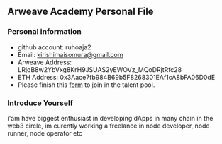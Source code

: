 ## Arweave Academy Personal File

### Personal information

- github account: ruhoaja2
- Email: kirishimaisomura@gmail.com
- Arweave Address: LRjqB8w2YbVxg8KrH9JSUAS2yEWOVz_MQoDRjtRfc28
- ETH Address: 0x3Aace7fb984B69b5F8268301EAf1cA8bFA06D0dE
- Please finish this [form](https://docs.google.com/forms/d/e/1FAIpQLSfWA5fIIcBgmRppm3jNz5vmf9Mai_QMVil-2pO4r7YKn_Zhtw/viewform?usp=sf_link) to join in the talent pool.

### Introduce Yourself
 i'am have biggest enthusiast in developing dApps in many chain in the web3 circle, im curently working a freelance in node developer, node runner, node operator etc
